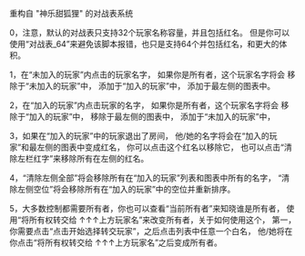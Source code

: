 重构自 "神乐甜狐狸" 的对战表系统

0，注意，默认的对战表只支持32个玩家名称容量，并且包括红名。
但是你可以使用“对战表_64”来避免该脚本报错，也只是支持64个并包括红名，和更大的体积。

1，在“未加入的玩家”内点击的玩家名字，
如果你是所有者，这个玩家名字将会
移除于“未加入的玩家”中，
添加于“加入的玩家”中，
添加于最左侧的图表中。

2，在“加入的玩家”内点击玩家的名字，
如果你是所有者，这个玩家名字将会
移除于“加入的玩家”中，
移除于最左侧的图表中，
添加于“未加入的玩家”中，

3，如果在“加入的玩家”中的玩家退出了房间，
他/她的名字将会在“加入的玩家”和最左侧的图表中变成红名，
你可以点击这个红名以移除它，
也可以点击“清除左栏红字”来移除所有在左侧的红名。

4，“清除左侧全部”将会移除所有在“加入的玩家”列表和图表中所有的名字，
“清除左侧空位”将会移除所有在“加入的玩家”中的空位并重新排序。

5，大多数控制都需要所有者，你也可以查看“当前所有者”来知晓谁是所有者，
使用“将所有权转交给 ↑↑↑上方玩家名”来改变所有者，关于如何使用这个，
第一，你需要点击“点击开始选择转交玩家”，之后点击列表中任意一个白名，
他/她将在你点击“将所有权转交给 ↑↑↑上方玩家名”之后变成所有者。
